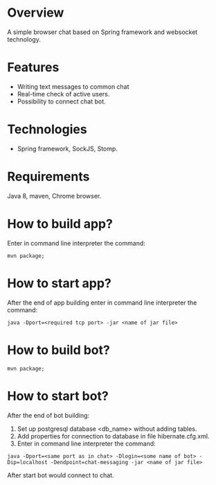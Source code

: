 # Overview
A simple browser chat based on Spring framework and websocket technology.

# Features
* Writing text messages to common chat
* Real-time check of active users.
* Possibility to connect chat bot.

# Technologies
* Spring framework, SockJS, Stomp.

# Requirements
  Java 8, maven, Chrome browser.

# How to build app?
  Enter in command line interpreter the command:
  ```
  mvn package;
  ```
  
# How to start app?
  After the end of app building enter in command line interpreter the command:
  ```
  java -Dport=<required tcp port> -jar <name of jar file>
  ```

# How to build bot?
  ```
  mvn package;
  ```

# How to start bot?
  After the end of bot building:
  1. Set up postgresql database <db_name> without adding tables.
  2. Add properties for connection to database in file hibernate.cfg.xml.
  3. Enter in command line interpreter the command:
  ```
  java -Dport=<same port as in chat> -Dlogin=<some name of bot> -Dip=localhost -Dendpoint=chat-messaging -jar <name of jar file>
  ```
  After start bot would connect to chat.
